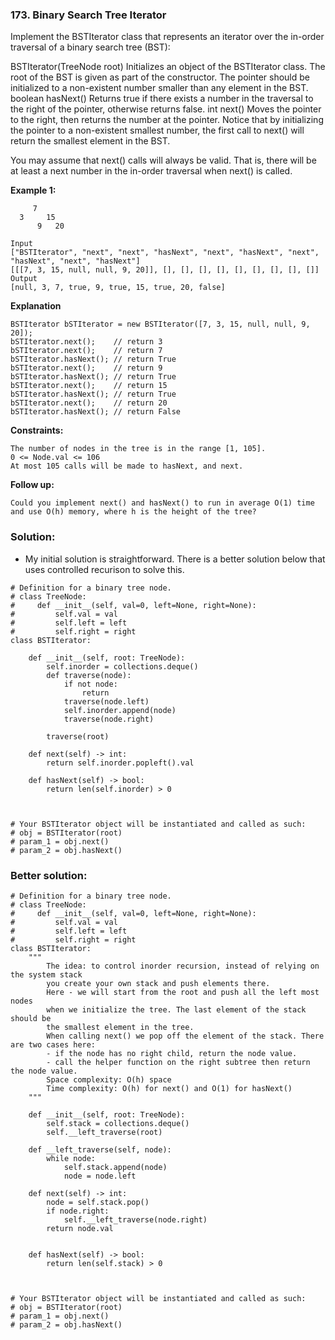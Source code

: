 ### 173. Binary Search Tree Iterator

Implement the BSTIterator class that represents an iterator over the in-order traversal of a binary search tree (BST):

BSTIterator(TreeNode root) Initializes an object of the BSTIterator class. The root of the BST is given as part of the constructor. The pointer should be initialized to a non-existent number smaller than any element in the BST.
boolean hasNext() Returns true if there exists a number in the traversal to the right of the pointer, otherwise returns false.
int next() Moves the pointer to the right, then returns the number at the pointer.
Notice that by initializing the pointer to a non-existent smallest number, the first call to next() will return the smallest element in the BST.

You may assume that next() calls will always be valid. That is, there will be at least a next number in the in-order traversal when next() is called. 

**Example 1:**
```
     7
  3     15
      9   20

Input
["BSTIterator", "next", "next", "hasNext", "next", "hasNext", "next", "hasNext", "next", "hasNext"]
[[[7, 3, 15, null, null, 9, 20]], [], [], [], [], [], [], [], [], []]
Output
[null, 3, 7, true, 9, true, 15, true, 20, false]
```

**Explanation**
```
BSTIterator bSTIterator = new BSTIterator([7, 3, 15, null, null, 9, 20]);
bSTIterator.next();    // return 3
bSTIterator.next();    // return 7
bSTIterator.hasNext(); // return True
bSTIterator.next();    // return 9
bSTIterator.hasNext(); // return True
bSTIterator.next();    // return 15
bSTIterator.hasNext(); // return True
bSTIterator.next();    // return 20
bSTIterator.hasNext(); // return False
``` 

**Constraints:**
```
The number of nodes in the tree is in the range [1, 105].
0 <= Node.val <= 106
At most 105 calls will be made to hasNext, and next.
``` 

**Follow up:**
```
Could you implement next() and hasNext() to run in average O(1) time and use O(h) memory, where h is the height of the tree?
```

### Solution:
- My initial solution is straightforward. There is a better solution below that uses controlled recurison to solve this.
```
# Definition for a binary tree node.
# class TreeNode:
#     def __init__(self, val=0, left=None, right=None):
#         self.val = val
#         self.left = left
#         self.right = right
class BSTIterator:

    def __init__(self, root: TreeNode):
        self.inorder = collections.deque()
        def traverse(node):
            if not node:
                return
            traverse(node.left)
            self.inorder.append(node)
            traverse(node.right)
            
        traverse(root)

    def next(self) -> int:
        return self.inorder.popleft().val

    def hasNext(self) -> bool:
        return len(self.inorder) > 0
        


# Your BSTIterator object will be instantiated and called as such:
# obj = BSTIterator(root)
# param_1 = obj.next()
# param_2 = obj.hasNext()
```

### Better solution:
```
# Definition for a binary tree node.
# class TreeNode:
#     def __init__(self, val=0, left=None, right=None):
#         self.val = val
#         self.left = left
#         self.right = right
class BSTIterator:
    """
        The idea: to control inorder recursion, instead of relying on the system stack
        you create your own stack and push elements there.
        Here - we will start from the root and push all the left most nodes
        when we initialize the tree. The last element of the stack should be
        the smallest element in the tree.
        When calling next() we pop off the element of the stack. There are two cases here:
        - if the node has no right child, return the node value.
        - call the helper function on the right subtree then return the node value.
        Space complexity: O(h) space 
        Time complexity: O(h) for next() and O(1) for hasNext()
    """

    def __init__(self, root: TreeNode):
        self.stack = collections.deque()
        self.__left_traverse(root)
    
    def __left_traverse(self, node):
        while node:
            self.stack.append(node)
            node = node.left

    def next(self) -> int:
        node = self.stack.pop()
        if node.right:
            self.__left_traverse(node.right)
        return node.val
            

    def hasNext(self) -> bool:
        return len(self.stack) > 0
        


# Your BSTIterator object will be instantiated and called as such:
# obj = BSTIterator(root)
# param_1 = obj.next()
# param_2 = obj.hasNext()
```
